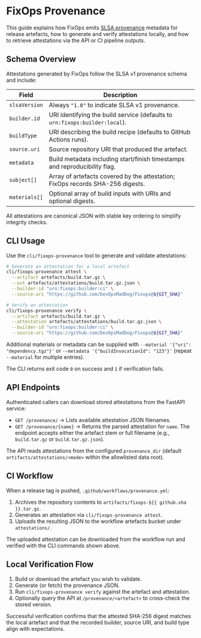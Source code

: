 # FixOps Provenance

This guide explains how FixOps emits [SLSA provenance](https://slsa.dev/spec/v1.0/provenance)
metadata for release artefacts, how to generate and verify attestations locally, and how to
retrieve attestations via the API or CI pipeline outputs.

## Schema Overview

Attestations generated by FixOps follow the SLSA v1 provenance schema and include:

| Field | Description |
| ----- | ----------- |
| `slsaVersion` | Always `"1.0"` to indicate SLSA v1 provenance. |
| `builder.id` | URI identifying the build service (defaults to `urn:fixops:builder:local`). |
| `buildType` | URI describing the build recipe (defaults to GitHub Actions runs). |
| `source.uri` | Source repository URI that produced the artefact. |
| `metadata` | Build metadata including start/finish timestamps and reproducibility flag. |
| `subject[]` | Array of artefacts covered by the attestation; FixOps records SHA-256 digests. |
| `materials[]` | Optional array of build inputs with URIs and optional digests. |

All attestations are canonical JSON with stable key ordering to simplify integrity checks.

## CLI Usage

Use the `cli/fixops-provenance` tool to generate and validate attestations:

```bash
# Generate an attestation for a local artefact
cli/fixops-provenance attest \
  --artifact artefacts/build.tar.gz \
  --out artefacts/attestations/build.tar.gz.json \
  --builder-id "urn:fixops:builder:ci" \
  --source-uri "https://github.com/DevOpsMadDog/Fixops@${GIT_SHA}"

# Verify an attestation
cli/fixops-provenance verify \
  --artifact artefacts/build.tar.gz \
  --attestation artefacts/attestations/build.tar.gz.json \
  --builder-id "urn:fixops:builder:ci" \
  --source-uri "https://github.com/DevOpsMadDog/Fixops@${GIT_SHA}"
```

Additional materials or metadata can be supplied with `--material '{"uri": "dependency.tgz"}'`
or `--metadata '{"buildInvocationId": "123"}'` (repeat `--material` for multiple entries).

The CLI returns exit code `0` on success and `1` if verification fails.

## API Endpoints

Authenticated callers can download stored attestations from the FastAPI service:

- `GET /provenance/` &rarr; Lists available attestation JSON filenames.
- `GET /provenance/{name}` &rarr; Returns the parsed attestation for `name`. The endpoint
  accepts either the artefact stem or full filename (e.g., `build.tar.gz` or
  `build.tar.gz.json`).

The API reads attestations from the configured `provenance_dir` (default
`artifacts/attestations/<mode>` within the allowlisted data root).

## CI Workflow

When a release tag is pushed, `.github/workflows/provenance.yml`:

1. Archives the repository contents to `artifacts/fixops-${{ github.sha }}.tar.gz`.
2. Generates an attestation via `cli/fixops-provenance attest`.
3. Uploads the resulting JSON to the workflow artefacts bucket under `attestations/`.

The uploaded attestation can be downloaded from the workflow run and verified with the CLI
commands shown above.

## Local Verification Flow

1. Build or download the artefact you wish to validate.
2. Generate (or fetch) the provenance JSON.
3. Run `cli/fixops-provenance verify` against the artefact and attestation.
4. Optionally query the API at `/provenance/<artefact>` to cross-check the stored version.

Successful verification confirms that the attested SHA-256 digest matches the local artefact
and that the recorded builder, source URI, and build type align with expectations.
